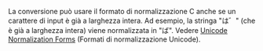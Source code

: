 La conversione può usare il formato di normalizzazione C anche se un carattere di input è già a larghezza intera. Ad esempio, la stringa "は゛" (che è già a larghezza intera) viene normalizzata in "ば". Vedere [Unicode Normalization Forms](http://unicode.org/reports/tr15) (Formati di normalizzazione Unicode).